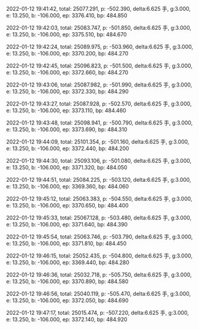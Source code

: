 2022-01-12 19:41:42, total: 25077.291, p: -502.390, delta:6.625 手, g:3.000, e: 13.250, b: -106.000, ep: 3376.410, bp: 484.850

2022-01-12 19:42:03, total: 25083.747, p: -501.850, delta:6.625 手, g:3.000, e: 13.250, b: -106.000, ep: 3375.510, bp: 484.670

2022-01-12 19:42:24, total: 25089.975, p: -503.960, delta:6.625 手, g:3.000, e: 13.250, b: -106.000, ep: 3370.200, bp: 484.270

2022-01-12 19:42:45, total: 25096.823, p: -501.500, delta:6.625 手, g:3.000, e: 13.250, b: -106.000, ep: 3372.660, bp: 484.270

2022-01-12 19:43:06, total: 25087.982, p: -501.990, delta:6.625 手, g:3.000, e: 13.250, b: -106.000, ep: 3372.330, bp: 484.290

2022-01-12 19:43:27, total: 25087.928, p: -502.570, delta:6.625 手, g:3.000, e: 13.250, b: -106.000, ep: 3373.110, bp: 484.460

2022-01-12 19:43:48, total: 25098.941, p: -500.790, delta:6.625 手, g:3.000, e: 13.250, b: -106.000, ep: 3373.690, bp: 484.310

2022-01-12 19:44:09, total: 25101.354, p: -501.160, delta:6.625 手, g:3.000, e: 13.250, b: -106.000, ep: 3372.440, bp: 484.200

2022-01-12 19:44:30, total: 25093.106, p: -501.080, delta:6.625 手, g:3.000, e: 13.250, b: -106.000, ep: 3371.320, bp: 484.050

2022-01-12 19:44:51, total: 25084.225, p: -503.120, delta:6.625 手, g:3.000, e: 13.250, b: -106.000, ep: 3369.360, bp: 484.060

2022-01-12 19:45:12, total: 25063.383, p: -504.550, delta:6.625 手, g:3.000, e: 13.250, b: -106.000, ep: 3370.650, bp: 484.400

2022-01-12 19:45:33, total: 25067.128, p: -503.480, delta:6.625 手, g:3.000, e: 13.250, b: -106.000, ep: 3371.640, bp: 484.390

2022-01-12 19:45:54, total: 25063.746, p: -503.790, delta:6.625 手, g:3.000, e: 13.250, b: -106.000, ep: 3371.810, bp: 484.450

2022-01-12 19:46:15, total: 25052.435, p: -504.800, delta:6.625 手, g:3.000, e: 13.250, b: -106.000, ep: 3369.440, bp: 484.280

2022-01-12 19:46:36, total: 25032.718, p: -505.750, delta:6.625 手, g:3.000, e: 13.250, b: -106.000, ep: 3370.890, bp: 484.580

2022-01-12 19:46:56, total: 25040.119, p: -505.470, delta:6.625 手, g:3.000, e: 13.250, b: -106.000, ep: 3372.050, bp: 484.690

2022-01-12 19:47:17, total: 25015.474, p: -507.220, delta:6.625 手, g:3.000, e: 13.250, b: -106.000, ep: 3372.140, bp: 484.920